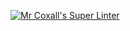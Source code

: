 [![Mr Coxall's Super Linter](https://github.com/marshall-demars/ICS4U-Into-05-Typescript/workflows/Mr%20Coxall's%20Super%20Linter/badge.svg)](https://github.com/marshall-demars/ICS4U-Into-05-Typescript/actions/)

